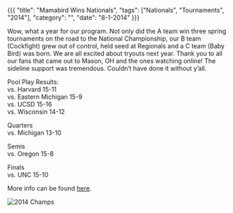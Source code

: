 ﻿{{{
  "title": "Mamabird Wins Nationals",
  "tags": ["Nationals", "Tournaments", "2014"],
  "category": "",
  "date": "8-1-2014"
}}}

Wow, what a year for our program. Not only did the A team win three spring tournaments on the road to the National Championship, our B team (Cockfight) grew out of control, held seed at Regionals and a C team (Baby Bird) was born. We are all excited about tryouts next year. Thank you to all our fans that came out to Mason, OH and the ones watching online! The sideline support was tremendous. Couldn’t have done it without y’all.

Pool Play Results:  
vs. Harvard 15-11  
vs. Eastern Michigan 15-9  
vs. UCSD 15-16  
vs. Wisconsin 14-12  

Quarters  
vs. Michigan 13-10
  
Semis  
vs. Oregon 15-8

Finals  
vs. UNC 15-10

More info can be found [here](http://play.usaultimate.org/events/USA-Ultimate-D-I-College-Championships/schedule/Mens/College-x-College/).

![2014 Champs](/images/champs.jpg)
